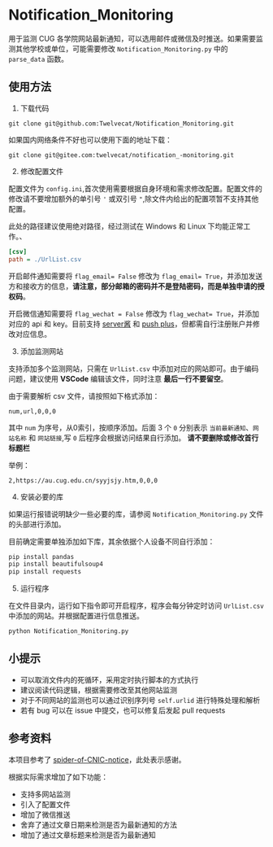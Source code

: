 # Notification_Monitoring

用于监测 CUG 各学院网站最新通知，可以选用邮件或微信及时推送。如果需要监测其他学校或单位，可能需要修改 `Notification_Monitoring.py` 中的 `parse_data` 函数。

## 使用方法
 
1. 下载代码
   
```
git clone git@github.com:Twelvecat/Notification_Monitoring.git
```

如果国内网络条件不好也可以使用下面的地址下载：

```
git clone git@gitee.com:twelvecat/notification_-monitoring.git
```

2. 修改配置文件

配置文件为 `config.ini`,首次使用需要根据自身环境和需求修改配置。配置文件的修改请不要增加额外的单引号 `'` 或双引号 `"`,除文件内给出的配置项暂不支持其他配置。

此处的路径建议使用绝对路径，经过测试在 Windows 和 Linux 下均能正常工作。、

```ini
[csv]
path = ./UrlList.csv
```

开启邮件通知需要将 `flag_email= False` 修改为 `flag_email= True`，并添加发送方和接收方的信息，**请注意，部分邮箱的密码并不是登陆密码，而是单独申请的授权码**。

开启微信通知需要将 `flag_wechat = False` 修改为 `flag_wechat= True`，并添加对应的 api 和 key。目前支持 [server酱](https://sct.ftqq.com/) 和 [push plus](http://pushplus.hxtrip.com/)，但都需自行注册账户并修改对应信息。

3. 添加监测网站

支持添加多个监测网站，只需在 `UrlList.csv` 中添加对应的网站即可。由于编码问题，建议使用 **VSCode** 编辑该文件，同时注意 **最后一行不要留空**。

由于需要解析 csv 文件，请按照如下格式添加：

```csv
num,url,0,0,0
```

其中 `num` 为序号，从0索引，按顺序添加。后面 3 个 `0` 分别表示 `当前最新通知`、`网站名称` 和 `网站链接`,写 `0` 后程序会根据访问结果自行添加。  **请不要删除或修改首行标题栏**

举例：

```csv
2,https://au.cug.edu.cn/syyjsjy.htm,0,0,0
```

4. 安装必要的库

如果运行报错说明缺少一些必要的库，请参阅 `Notification_Monitoring.py` 文件的头部进行添加。

目前确定需要单独添加如下库，其余依据个人设备不同自行添加：

```bash
pip install pandas
pip install beautifulsoup4
pip install requests
```

5. 运行程序
   
在文件目录内，运行如下指令即可开启程序，程序会每分钟定时访问 `UrlList.csv` 中添加的网站。并根据配置进行信息推送。

```bash
python Notification_Monitoring.py
```

## 小提示

- 可以取消文件内的死循环，采用定时执行脚本的方式执行
- 建议阅读代码逻辑，根据需要修改至其他网站监测
- 对于不同网站的监测也可以通过识别序列号 `self.urlid` 进行特殊处理和解析
- 若有 bug 可以在 issue 中提交，也可以修复后发起 pull requests

## 参考资料
本项目参考了 [spider-of-CNIC-notice](https://github.com/tianming123/spider-of-CNIC-notice/tree/master)，此处表示感谢。

根据实际需求增加了如下功能：

- 支持多网站监测
- 引入了配置文件
- 增加了微信推送
- 舍弃了通过文章日期来检测是否为最新通知的方法
- 增加了通过文章标题来检测是否为最新通知
